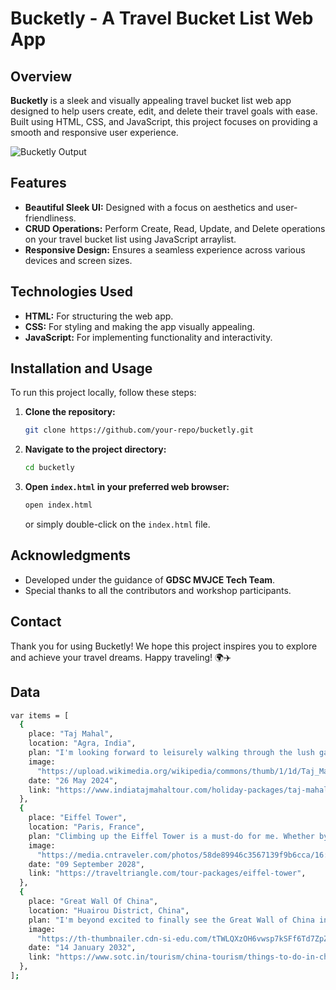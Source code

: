 # Bucketly - A Travel Bucket List Web App

## Overview

**Bucketly** is a sleek and visually appealing travel bucket list web app designed to help users create, edit, and delete their travel goals with ease. Built using HTML, CSS, and JavaScript, this project focuses on providing a smooth and responsive user experience.

![Bucketly Output](https://gist.githubusercontent.com/Shivam-Sharma-1/56b227855c608783f969f92e68cfa52e/raw/d435f29e2e13eec4434769cf48e36c4f372666e7/Bucketly%2520-%2520Travel%2520Bucket%2520List.png)

## Features

- **Beautiful Sleek UI:** Designed with a focus on aesthetics and user-friendliness.
- **CRUD Operations:** Perform Create, Read, Update, and Delete operations on your travel bucket list using JavaScript arraylist.
- **Responsive Design:** Ensures a seamless experience across various devices and screen sizes.

## Technologies Used

- **HTML:** For structuring the web app.
- **CSS:** For styling and making the app visually appealing.
- **JavaScript:** For implementing functionality and interactivity.

## Installation and Usage

To run this project locally, follow these steps:

1. **Clone the repository:**
   ```sh
   git clone https://github.com/your-repo/bucketly.git
   ```
2. **Navigate to the project directory:**
   ```sh
   cd bucketly
   ```
3. **Open `index.html` in your preferred web browser:**
   ```sh
   open index.html
   ```
   or simply double-click on the `index.html` file.

## Acknowledgments

- Developed under the guidance of **GDSC MVJCE Tech Team**.
- Special thanks to all the contributors and workshop participants.

## Contact
Thank you for using Bucketly! We hope this project inspires you to explore and achieve your travel dreams. Happy traveling! 🌍✈️

## Data

```bash
var items = [
  {
    place: "Taj Mahal",
    location: "Agra, India",
    plan: "I'm looking forward to leisurely walking through the lush gardens surrounding the Taj. I'll keep my camera ready for every picturesque corner.",
    image:
      "https://upload.wikimedia.org/wikipedia/commons/thumb/1/1d/Taj_Mahal_%28Edited%29.jpeg/1280px-Taj_Mahal_%28Edited%29.jpeg",
    date: "26 May 2024",
    link: "https://www.indiatajmahaltour.com/holiday-packages/taj-mahal-tours-from-bangalore.htm",
  },
  {
    place: "Eiffel Tower",
    location: "Paris, France",
    plan: "Climbing up the Eiffel Tower is a must-do for me. Whether by elevator or stairs, reaching the top for panoramic views of Paris is going to be unforgettable.",
    image:
      "https://media.cntraveler.com/photos/58de89946c3567139f9b6cca/16:9/w_1920,c_limit/GettyImages-468366251.jpg",
    date: "09 September 2028",
    link: "https://traveltriangle.com/tour-packages/eiffel-tower",
  },
  {
    place: "Great Wall Of China",
    location: "Huairou District, China",
    plan: "I'm beyond excited to finally see the Great Wall of China in person! I'll make sure to take it all in, marveling at its sheer size and historical significance.",
    image:
      "https://th-thumbnailer.cdn-si-edu.com/tTWLQXzOH6vwsp7kSFf6Td7ZpZc=/1000x750/filters:no_upscale()/https://tf-cmsv2-smithsonianmag-media.s3.amazonaws.com/filer/80/fa/80facab4-fe0e-4a56-bd99-a71eb1845fa0/01_14_2014_great_wall.jpg",
    date: "14 January 2032",
    link: "https://www.sotc.in/tourism/china-tourism/things-to-do-in-china/great-wall-of-china/2239",
  },
];
```
